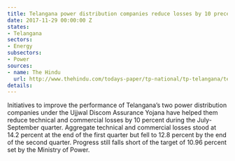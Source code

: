```yaml
---
title: Telangana power distribution companies reduce losses by 10 precent
date: 2017-11-29 00:00:00 Z
states:
- Telangana
sectors:
- Energy
subsectors:
- Power
sources:
- name: The Hindu
  url: http://www.thehindu.com/todays-paper/tp-national/tp-telangana/telangana-discoms-shed-distribution-losses-by-14/article20608471.ece
details: 
---
```


Initiatives to improve the performance of Telangana’s two power distribution companies under the Ujjwal Discom Assurance Yojana have helped them reduce technical and commercial losses by 10 percent during the July-September quarter. Aggregate technical and commercial losses stood at 14.2 percent at the end of the first quarter but fell to 12.8 percent by the end of the second quarter. Progress still falls short of the target of 10.96 percent set by the Ministry of Power.

